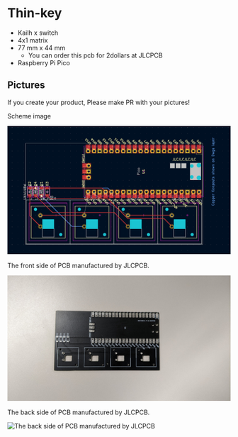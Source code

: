 # Thin-key

- Kailh x switch
- 4x1 matrix
- 77 mm x 44 mm
  - You can order this pcb for 2dollars at JLCPCB
- Raspberry Pi Pico

## Pictures

If you create your product, Please make PR with your pictures!

Scheme image

![A view of PCB](picture/pcb-view.png)

The front side of PCB manufactured by JLCPCB.

![The front side of PCB manufactured by JLCPCB](picture/pcb-front-side.jpg)

The back side of PCB manufactured by JLCPCB.

![The back side of PCB manufactured by JLCPCB](picture/pcb-back-side.jpg)
